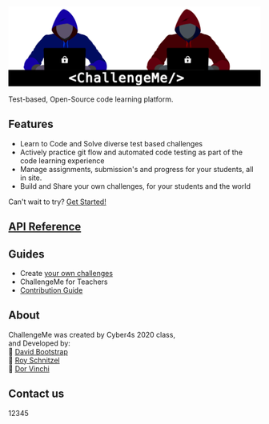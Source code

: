 ![Mysterious Hacker men use laptops to code](photos/CM_Double.svg)

Test-based, Open-Source code learning platform.

## Features
- Learn to Code and Solve diverse test based challenges
- Actively practice git flow and automated code testing as part of the code learning experience
- Manage assignments, submission's and progress for your students, all in site.
- Build and Share your own challenges, for your students and the world

Can't wait to try? [Get Started!](https://david35008.github.io/Challengeme-DevelopmentGuides/Guides/getting-started.md)

## [API Reference](https://david35008.github.io/Challengeme-Development/API/index.html)
## Guides
<!-- TODO -->
- Create [your own challenges](https://david35008.github.io/Challengeme-DevelopmentGuides/guides/addChallenge.md)
- ChallengeMe for Teachers 
- [Contribution Guide](https://david35008.github.io/Challengeme-DevelopmentGuides/Guides/contribute.html)
## About
ChallengeMe was created by Cyber4s 2020 class,  
and Developed by:  
🥾 [David Bootstrap](https://github.com/david35008)  
🍗 [Roy Schnitzel](https://github.com/RoyShnitzel)  
🎨 [Dor Vinchi](https://github.com/DorKachlon)

## Contact us
12345